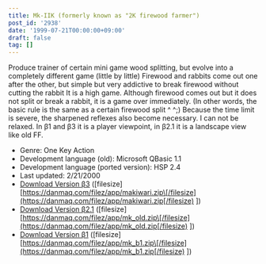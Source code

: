 ```yaml
---
title: Mk-IIK (formerly known as "2K firewood farmer")
post_id: '2938'
date: '1999-07-21T00:00:00+09:00'
draft: false
tag: []
---
```


Produce trainer of certain mini game wood splitting, but evolve into a completely different game (little by little) Firewood and rabbits come out one after the other, but simple but very addictive to break firewood without cutting the rabbit It is a high game. Although firewood comes out but it does not split or break a rabbit, it is a game over immediately. (In other words, the basic rule is the same as a certain firewood split ^ ^;) Because the time limit is severe, the sharpened reflexes also become necessary. I can not be relaxed. In β1 and β3 it is a player viewpoint, in β2.1 it is a landscape view like old FF.

*   Genre: One Key Action
*   Development language (old): Microsoft QBasic 1.1
*   Development language (ported version): HSP 2.4
*   Last updated: 2/21/2000
*   [Download Version β3](/filez/app/makiwari.zip) (\[filesize\] [https://danmaq.com/filez/app/makiwari.zip\[/filesize](https://danmaq.com/filez/app/makiwari.zip[/filesize) \])
*   [Download Version β2.1](/filez/app/mk_old.zip) (\[filesize\] [https://danmaq.com/filez/app/mk_old.zip\[/filesize](https://danmaq.com/filez/app/mk_old.zip[/filesize) \])
*   [Download Version β1](/filez/app/mk_b1.zip) (\[filesize\] [https://danmaq.com/filez/app/mk_b1.zip\[/filesize](https://danmaq.com/filez/app/mk_b1.zip[/filesize) \])